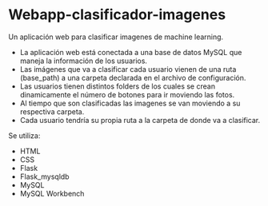 # Webapp-clasificador-imagenes
 Un aplicación web para clasificar imagenes de machine learning.

- La aplicación web está conectada a una base de datos MySQL que maneja la información de los usuarios.
- Las imágenes que va a clasificar cada usuario vienen de una ruta (base_path) a una carpeta declarada en el archivo de configuración.
- Las usuarios tienen distintos folders de los cuales se crean dinamicamente el número de botones para ir moviendo las fotos.
- Al tiempo que son clasificadas las imagenes se van moviendo a su respectiva carpeta.
- Cada usuario tendría su propia ruta a la carpeta de donde va a clasificar.


Se utiliza:
- HTML
- CSS
- Flask
- Flask_mysqldb
- MySQL
- MySQL Workbench

